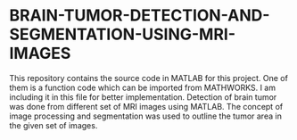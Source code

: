 # BRAIN-TUMOR-DETECTION-AND-SEGMENTATION-USING-MRI-IMAGES
This repository contains the source code in MATLAB for this project. One of them is a function code which can be imported from MATHWORKS. I am including it in this file for better implementation. Detection of brain tumor was done from different set of MRI images using MATLAB. The concept of image processing and segmentation was used to outline the tumor area in the given set of images.
